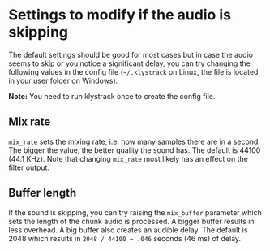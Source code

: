 

# Settings to modify if the audio is skipping #

The default settings should be good for most cases but in case the audio seems to skip or you notice a significant delay, you can try changing the following values in the config file (`~/.klystrack` on Linux,  the file is located in your user folder on Windows).

**Note:** You need to run klystrack once to create the config file.

## Mix rate ##

`mix_rate` sets the mixing rate, i.e. how many samples there are in a second. The bigger the value, the better quality the sound has. The default is 44100 (44.1 KHz). Note that changing `mix_rate` most likely has an effect on the filter output.

## Buffer length ##

If the sound is skipping, you can try raising the `mix_buffer` parameter which sets the length of the chunk audio is processed. A bigger buffer results in less overhead. A big buffer also creates an audible delay. The default is 2048 which results in `2048 / 44100 = .046` seconds (46 ms) of delay.